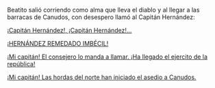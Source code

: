 Beatito salió corriendo como alma que lleva el diablo y al llegar a las barracas de Canudos, con desespero
llamó al Capitán Hernández:

[¡Capitán Hernández!, ¡Capitán Hernández!...](amable/hernandez.md)

[¡HERNÁNDEZ REMEDADO IMBÉCIL!](grosero/hernandez.md)

[¡Mi capitán! El consejero lo manda a llamar. ¡Ha llegado el ejercito de la república!](llave/hernandez.md)

[¡Mi capitán! Las hordas del norte han iniciado el asedio a Canudos.](heroe.heroe.md)
